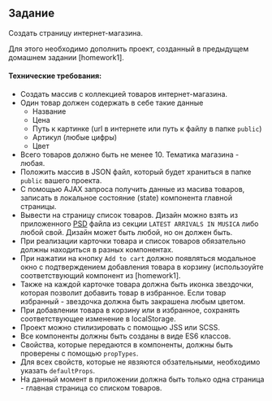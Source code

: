 ## Задание

Создать страницу интернет-магазина.

Для этого необходимо дополнить проект, созданный в предыдущем домашнем задании [homework1].

#### Технические требования:

- Создать массив с коллекцией товаров интернет-магазина.
- Один товар должен содержать в себе такие данные
  - Название
  - Цена
  - Путь к картинке (url в интернете или путь к файлу в папке `public`)
  - Артикул (любые цифры)
  - Цвет
- Всего товаров должно быть не менее 10. Тематика магазина - любая.
- Положить массив в JSON файл, который будет храниться в папке `public` вашего проекта.
- С помощью AJAX запроса получить данные из масива товаров, записать в локальное состояние (state) компонента главной страницы.
- Вывести на страницу список товаров. Дизайн можно взять из приложенного [PSD](./musica.psd) файла из секции `LATEST ARRIVALS IN MUSICA` либо любой свой. Дизайн может быть любой, но он должен быть.
- При реализации карточки товара и список товаров обязательно должны находиться в разных компонентах.
- При нажатии на кнопку `Add to cart` должно появляться модальное окно с подтверждением добавления товара в корзину (использоуйте соответствующий компонент из [homework1].
- Также на каждой карточке товара должна быть иконка звездочки, которая позволит добавить товар в избранное. Если товар избранный - звездочка должна быть закрашена любым цветом.
- При добавлении товара в корзину или в избранное, сохранять соответствующее изменение в localStorage.
- Проект можно стилизировать с помощью JSS или SCSS.
- Все компоненты должны быть созданы в виде ES6 классов.
- Свойства, которые передаются в компоненты, должны быть проверены с помощью `propTypes`.
- Для всех свойств, которые не явзяются обзательными, необходимо указать `defaultProps`.
- На данный момент в приложении должна быть только одна страница - главная страница со списком товаров.
